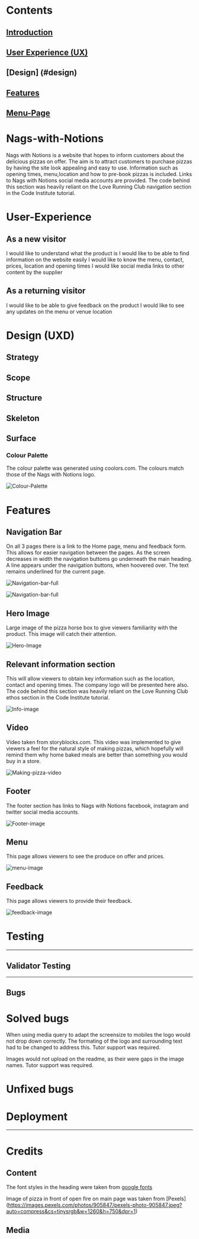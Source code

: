 <!-- Inspiration for readme layout taken from Iceland the land of fire and Ice provided by Institute Mentor Anthony -->



# Contents

## [Introduction](#nags-with-notions) 
## [User Experience (UX)](#user-experience)
## [Design] (#design)
## [Features](#features)
## [Menu-Page](#menu)

# Nags-with-Notions

Nags with Notions is a website that hopes to inform customers about the delicious
pizzas on offer. The aim is to attract customers to purchase pizzas by having
the site look appealing and easy to use. Information such as opening times, menu,location
and how to pre-book pizzas is included. Links to Nags with Notions social media accounts 
are provided. The code behind this section was heavily reliant on the Love Running Club navigation section in the Code Institute tutorial.

# User-Experience

## As a new visitor

I would like to understand what the product is
I would like to be able to find information on the website easily
I would like to know the menu, contact, prices, location and opening times
I would like social media links to other content by the supplier

## As a returning visitor

I would like to be able to give feedback on the product
I would like to see any updates on the menu or venue location

# Design (UXD)

## Strategy

## Scope

## Structure

## Skeleton

## Surface

### Colour Palette

The colour palette was generated using coolors.com. The colours match those of 
the Nags with Notions logo.

![Colour-Palette](assets/images/readme-images/pallete.png)

# Features

## Navigation Bar

On all 3 pages there is a link to the Home page, menu and feedback form. 
This allows for easier navigation between the pages.
As the screen decreases in width the navigation buttoms go underneath the main heading.
A line appears under the navigation buttons, when hoovered over. The text remains underlined 
for the current page. 

![Navigation-bar-full](assets/images/readme-images/Screenshot-2023-07-28-120933.png)

![Navigation-bar-full](assets/images/readme-images/Screenshot-Mobile-navigation.png)

## Hero Image

Large image of the pizza horse box to give viewers familiarity with the product.
This image will catch their attention.

![Hero-Image](assets/images/hero-image2.jpg)

## Relevant information section

This will allow viewers to obtain key information such as the location, contact and opening
times. The company logo will be presented here also. The code behind this section was heavily reliant on the Love Running Club ethos section in the Code Institute tutorial. 

![Info-image](assets/images/readme-images/info-section.png)

## Video

Video taken from storyblocks.com. This video was implemented to give viewers a feel for the natural style of making pizzas, which hopefully will remind them why home baked meals are better than something you would buy in a store. 

![Making-pizza-video](https://youtu.be/kPk9r9zg5nE)

## Footer

The footer section has links to Nags with Notions facebook, instagram and twitter social media accounts.

![Footer-image](assets/images/readme-images/footer-section.png)

## Menu

This page allows viewers to see the produce on offer and prices. 

![menu-image](assets/images/readme-images/menu.png)


## Feedback

This page allows viewers to provide their feedback. 

![feedback-image](assets/images/pub2.jpg)

# Testing

--------------

## Validator Testing

-------------------

## Bugs

# Solved bugs

When using media query to adapt the screensize to mobiles the logo would not drop down correctly. The formating of the logo and surrounding text had to be changed to address this. Tutor support was required.

Images would not upload on the readme, as their were gaps in the image names. Tutor support was required. 

# Unfixed bugs

# Deployment

------------------------------------

# Credits

## Content

The font styles in the heading were taken from [google fonts](<https://fonts.google.com/specimen/Permanent+Marker?query=perm>)

Image of pizza in front of open fire on main page was taken from [Pexels] (<https://images.pexels.com/photos/905847/pexels-photo-905847.jpeg?auto=compress&cs=tinysrgb&w=1260&h=750&dpr=1>)

## Media











